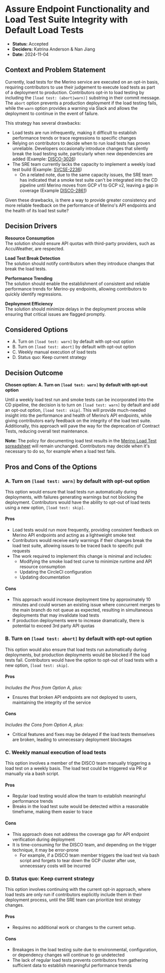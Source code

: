 # Assure Endpoint Functionality and Load Test Suite Integrity with Default Load Tests

* **Status:** Accepted
* **Deciders:** Katrina Anderson & Nan Jiang
* **Date:** 2024-11-04

## Context and Problem Statement

Currently, load tests for the Merino service are executed on an opt-in basis, requiring contributors
to use their judgement to execute load tests as part of a deployment to production. Contributors
opt-in to load testing by including the `[load test: (abort|warn)]` substring in their commit
message. The `abort` option prevents a production deployment if the load testing fails, while the
`warn` option provides a warning via Slack and allows the deployment to continue in the event of
failure.

This strategy has several drawbacks:
* Load tests are run infrequently, making it difficult to establish performance trends or trace
  regressions to specific changes
* Relying on contributors to decide when to run load tests has proven unreliable. Developers
  occasionally introduce changes that silently break the load testing suite, particularly when
  new dependencies are added (Example: [DISCO-3026][1])
* The SRE team currently lacks the capacity to implement a weekly load test build (Example:
  [SVCSE-2236][2])
  * On a related note, due to the same capacity issues, the SRE team has indicated that a smoke
    test suite can't be integrated into the CD pipeline until Merino moves from GCP v1 to GCP v2,
    leaving a gap in coverage (Example [DISCO-2861][3])

Given these drawbacks, is there a way to provide greater consistency and more reliable feedback on
the performance of Merino's API endpoints and the health of its load test suite?

## Decision Drivers

**Resource Consumption**\
The solution should ensure API quotas with third-party providers, such as AccuWeather, are
respected.

**Load Test Break Detection**\
The solution should notify contributors when they introduce changes that break the load tests.

**Performance Trending**\
The solution should enable the establishment of consistent and reliable performance trends for
Merino-py endpoints, allowing contributors to quickly identify regressions.

**Deployment Efficiency**\
The solution should minimize delays in the deployment process while ensuring that critical issues
are flagged promptly.

## Considered Options

* A. Turn on `[load test: warn]` by default with opt-out option
* B. Turn on `[load test: abort]` by default with opt-out option
* C. Weekly manual execution of load tests
* D. Status quo: Keep current strategy

## Decision Outcome

**Chosen option: A. Turn on `[load test: warn]` by default with opt-out option**

Until a weekly load test run and smoke tests can be incorporated into the CD pipeline, the decision
is to turn on `[load test: warn]` by default and add an opt-out option, `[load test: skip]`. This
will provide much-needed insight into the performance and health of Merino’s API endpoints, while
giving contributors early feedback on the integrity of the load test suite. Additionally, this
approach will pave the way for the deprecation of Contract Tests, reducing overall test maintenance.

**Note:** The policy for documenting load test results in the [Merino Load Test spreadsheet][4] will
remain unchanged. Contributors may decide when it's necessary to do so, for example when a load test
fails.

## Pros and Cons of the Options

### A. Turn on `[load test: warn]` by default with opt-out option

This option would ensure that load tests run automatically during deployments, with failures
generating warnings but not blocking the deployment. Contributors would have the ability to opt-out
of load tests using a new option, `[load test: skip]`.

#### Pros

* Load tests would run more frequently, providing consistent feedback on Merino API endpoints and
  acting as a lightweight smoke test
* Contributors would receive early warnings if their changes break the load test suite, allowing
  issues to be traced back to specific pull requests
* The work required to implement this change is minimal and includes:
  * Modifying the smoke load test curve to minimize runtime and API resource consumption
  * Updating the CircleCI configuration
  * Updating documentation

#### Cons
* This approach would increase deployment time by approximately 10 minutes and could worsen an
  existing issue where concurrent merges to the main branch do not queue as expected, resulting in
  simultaneous deployments that may invalidate load tests
* If production deployments were to increase dramatically, there is potential to exceed
  3rd party API quotas


### B. Turn on `[load test: abort]` by default with opt-out option

This option would also ensure that load tests run automatically during deployments, but production
deployments would be blocked if the load tests fail. Contributors would have the option to opt-out
of load tests with a new option, `[load test: skip]`.

#### Pros
_Includes the Pros from Option A, plus:_

* Ensures that broken API endpoints are not deployed to users, maintaining the integrity of the
  service

#### Cons
_Includes the Cons from Option A, plus:_

* Critical features and fixes may be delayed if the load tests themselves are broken, leading to
  unnecessary deployment blockages

### C. Weekly manual execution of load tests

This option involves a member of the DISCO team manually triggering a load test on a weekly basis.
The load test could be triggered via PR or manually via a bash script.

#### Pros
* Regular load testing would allow the team to establish meaningful performance trends
* Breaks in the load test suite would be detected within a reasonable timeframe, making them easier
  to trace

#### Cons
* This approach does not address the coverage gap for API endpoint verification during deployment
* It is time-consuming for the DISCO team, and depending on the trigger technique, it may be
  error-prone
  * For example, if a DISCO team member triggers the load test via bash script and forgets to tear
    down the GCP cluster after use, unnecessary costs will be incurred

### D. Status quo: Keep current strategy

This option involves continuing with the current opt-in approach, where load tests are only run if
contributors explicitly include them in their deployment process, until the SRE team can prioritize
test strategy changes.

#### Pros
* Requires no additional work or changes to the current setup.

#### Cons
* Breakages in the load testing suite due to environmental, configuration, or dependency changes
  will continue to go undetected
* The lack of regular load tests prevents contributors from gathering sufficient data to establish
  meaningful performance trends

<!-- References -->
[1]: https://mozilla-hub.atlassian.net/browse/DISCO-3026
[2]: https://mozilla-hub.atlassian.net/browse/SVCSE-2236
[3]: https://mozilla-hub.atlassian.net/browse/DISCO-2861?focusedCommentId=910707
[4]: https://docs.google.com/spreadsheets/d/1SAO3QYIrbxDRxzmYIab-ebZXA1dF06W1lT4I1h2R3a8/edit?gid=0#gid=0
